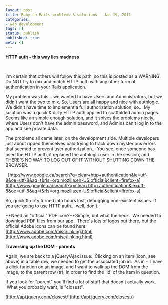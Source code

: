 ```yaml
---
layout: post
title: Ruby on Rails problems & solutions - Jan 19, 2011
categories: 
- web development
tags: []
status: publish
published: true
meta: {}
---
```


**HTTP auth - this way lies madness**
 
 

I'm certain that others will follow this path, so this is posted as a WARNING. Do NOT try to mix and match HTTP auth with any other form of authentication in your Rails application.

My problem was this... we wanted to have Users and Administrators, but we didn't want the two to mix. So, Users are all happy and nice with authlogic. We didn't have time to implement a full authorization solution, so... 
My solution was a quick & dirty HTTP auth applied to scaffolded admin pages. Seems like an simple enough solution, and it solves the problems nicely, where Users don't have the admin password, and Admins can't log in to the app and see private data. 
 

The problems all came later, on the development side. Multiple developers just about ripped themselves bald trying to track down mysterious errors that seemed to prevent user authorization... You see, once someone has used the HTTP auth, it replaced the authlogic user in the session, and THERE'S NO WAY TO LOG OUT OF IT WITHOUT SHUTTING DOWN THE BROWSER.

  
[http://www.google.ca/search?q=clear+http+authentication&ie=utf-8&oe=utf-8&aq=t&rls=org.mozilla:en-US:official&client=firefox-a](http://www.google.ca/search?q=clear+http+authentication&ie=utf-8&oe=utf-8&aq=t&rls=org.mozilla:en-US:official&client=firefox-a) 
 

So, quick & dirty turned into hours lost, debugging non-existent issues. If you are going to use HTTP auth... well, don't.

**Need an "official" PDF icon?**Simple, but what the heck.  We needed to download PDF files from our app.  There's lots of logos out there, but the official Adobe icons can be found here:[http://www.adobe.com/misc/linking.html](http://www.adobe.com/misc/linking.html)

**Traversing up the DOM - parents**



Again, we are back to a jQuery/Ajax issue.  Clicking on an item (icon, see above) in a table row, we needed to get the associated job id.  As in -  I have a click function on an image, and I want to walk up the DOM from the image, to the parent row (tr), in order to find the 'id' of the item in question. 



If you look for "parent" you'll find a lot of stuff that doesn't actually work.  What you probably want, is "closest". 



[http://api.jquery.com/closest/](http://api.jquery.com/closest/)
